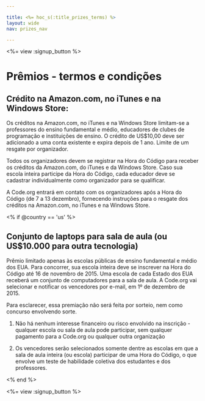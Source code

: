 ```yaml
---

title: <%= hoc_s(:title_prizes_terms) %>
layout: wide
nav: prizes_nav

---
```


<%= view :signup_button %>

# Prêmios - termos e condições

## Crédito na Amazon.com, no iTunes e na Windows Store:

Os créditos na Amazon.com, no iTunes e na Windows Store limitam-se a professores do ensino fundamental e médio, educadores de clubes de programação e instituições de ensino. O crédito de US$10,00 deve ser adicionado a uma conta existente e expira depois de 1 ano. Limite de um resgate por organizador.

Todos os organizadores devem se registrar na Hora do Código para receber os créditos da Amazon.com, do iTunes e da Windows Store. Caso sua escola inteira participe da Hora do Código, cada educador deve se cadastrar individualmente como organizador para se qualificar.

A Code.org entrará em contato com os organizadores após a Hora do Código (de 7 a 13 dezembro), fornecendo instruções para o resgate dos créditos na Amazon.com, no iTunes e na Windows Store.

<% if @country == 'us' %>

## Conjunto de laptops para sala de aula (ou US$10.000 para outra tecnologia)

Prêmio limitado apenas às escolas públicas de ensino fundamental e médio dos EUA. Para concorrer, sua escola inteira deve se inscrever na Hora do Código até 16 de novembro de 2015. Uma escola de cada Estado dos EUA receberá um conjunto de computadores para a sala de aula. A Code.org vai selecionar e notificar os vencedores por e-mail, em 1º de dezembro de 2015.

Para esclarecer, essa premiação não será feita por sorteio, nem como concurso envolvendo sorte.

1) Não há nenhum interesse financeiro ou risco envolvido na inscrição - qualquer escola ou sala de aula pode participar, sem qualquer pagamento para a Code.org ou qualquer outra organização

2) Os vencedores serão selecionados somente dentre as escolas em que a sala de aula inteira (ou escola) participar de uma Hora do Código, o que envolve um teste de habilidade coletiva dos estudantes e dos professores.

<% end %>

<%= view :signup_button %>